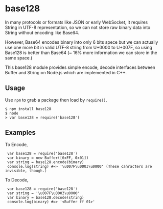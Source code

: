 base128
=======

In many protocols or formats like JSON or early WebSocket, it requires String in UTF-8 representation, so we can not store raw binary data into String without encoding like Base64.

However, Base64 encodes binary into only 6 bits spece but we can actually use one more bit in valid UTF-8 string from U+0000 to U+007F, so using Base128 is better than Base64 (~ 16% more information we can store in the same space.)

This base128 module provides simple encode, decode interfaces between Buffer and String on Node.js which are implemented in C++.

Usage
-----

Use `npm` to grab a package then load by `require()`.

    $ npm install base128
    $ node
    > var base128 = require('base128')

Examples
--------

To Encode,

     var base128 = require('base128')
     var binary = new Buffer([0xFF, 0x01])
     var string = base128.encode(binary)
     console.log(string) #=> '\u007F\u0003\u0000' (These cahracters are invisible, though.)

To Decode,

     var base128 = require('base128')
     var string = '\u007F\u0003\u0000'
     var binary = base128.decode(string)
     console.log(binary) #=> '<Buffer ff 01>'
